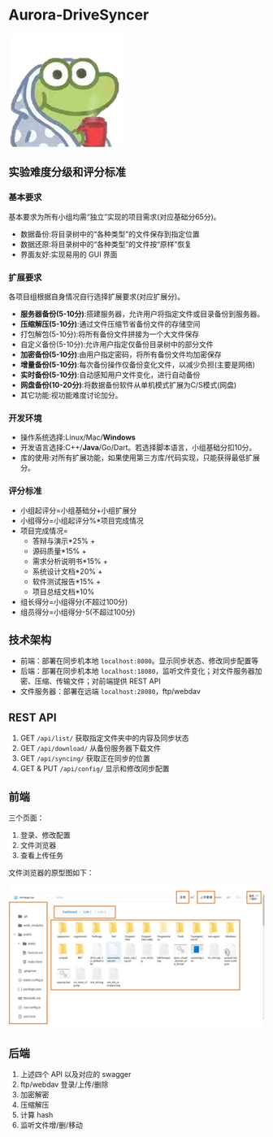 # Aurora-DriveSyncer

![logo](https://github.com/Aurora-DriveSyncer/Aurora-DriveSyncer/raw/master/img/logo.png)

## 实验难度分级和评分标准

### 基本要求

基本要求为所有小组均需“独立”实现的项目需求(对应基础分65分)。

* 数据备份:将目录树中的“各种类型”的文件保存到指定位置
* 数据还原:将目录树中的“各种类型”的文件按“原样”恢复
* 界面友好:实现易用的 GUI 界面

### 扩展要求

各项目组根据自身情况自行选择扩展要求(对应扩展分)。

* **服务器备份(5-10分)**:搭建服务器，允许用户将指定文件或目录备份到服务器。
* **压缩解压(5-10分)**:通过文件压缩节省备份文件的存储空间
* 打包解包(5-10分):将所有备份文件拼接为一个大文件保存
* 自定义备份(5-10分):允许用户指定仅备份目录树中的部分文件
* **加密备份(5-10分)**:由用户指定密码，将所有备份文件均加密保存
* **增量备份(5-10分)**:每次备份操作仅备份变化文件，以减少负担(主要是网络)
* **实时备份(5-10分)**:自动感知用户文件变化，进行自动备份
* **网盘备份(10-20分)**:将数据备份软件从单机模式扩展为C/S模式(网盘)
* 其它功能:视功能难度讨论加分。

### 开发环境

* 操作系统选择:Linux/Mac/**Windows**
* 开发语言选择:C++/**Java**/Go/Dart。若选择脚本语言，小组基础分扣10分。
* 库的使用:对所有扩展功能，如果使用第三方库/代码实现，只能获得最低扩展分。

### 评分标准

* 小组起评分=小组基础分+小组扩展分
* 小组得分=小组起评分%\*项目完成情况
* 项目完成情况=
  * 答辩与演示*25% +
  * 源码质量*15% +
  * 需求分析说明书*15% +
  * 系统设计文档*20% +
  * 软件测试报告*15% +
  * 项目总结文档*10%
* 组长得分=小组得分(不超过100分)
* 组员得分=小组得分-5(不超过100分)

## 技术架构

* 前端：部署在同步机本地 `localhost:8080`。显示同步状态、修改同步配置等
* 后端：部署在同步机本地 `localhost:18080`，监听文件变化；对文件服务器加密、压缩、传输文件；对前端提供 REST API
* 文件服务器：部署在远端 `localhost:28080`，ftp/webdav

## REST API

1. GET `/api/list/` 获取指定文件夹中的内容及同步状态
2. GET `/api/download/` 从备份服务器下载文件
3. GET `/api/syncing/` 获取正在同步的位置
4. GET & PUT `/api/config/` 显示和修改同步配置

## 前端

三个页面：

1. 登录、修改配置
2. 文件浏览器
3. 查看上传任务

文件浏览器的原型图如下：

![file-explorer](https://github.com/Aurora-DriveSyncer/Aurora-DriveSyncer/raw/master/img/file-explorer.jpg)

## 后端

1. 上述四个 API 以及对应的 swagger
2. ftp/webdav 登录/上传/删除
3. 加密解密
4. 压缩解压
5. 计算 hash
6. 监听文件增/删/移动


